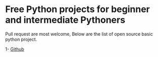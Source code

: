 # Free Python projects for beginner and intermediate Pythoners 

Pull request are most welcome,
Below are the list of open source basic python project.

1- [Github](https://www.github.com)
